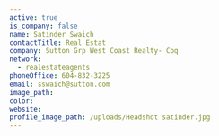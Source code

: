 ```yaml
---
active: true
is_company: false
name: Satinder Swaich
contactTitle: Real Estat
company: Sutton Grp West Coast Realty- Coq
network:
  - realestateagents
phoneOffice: 604-832-3225
email: sswaich@sutton.com
image_path:
color:
website:
profile_image_path: /uploads/Headshot satinder.jpg
---
```

